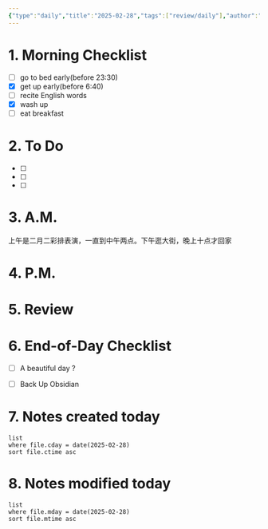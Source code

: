 ```yaml
---
{"type":"daily","title":"2025-02-28","tags":["review/daily"],"author":"codertoro","establish":"2025-02-28","location":"山西偏关","weather":"小雨 -1~9℃","dg-publish":true,"permalink":"/Daily/2025/02/2025-02-28/","dgPassFrontmatter":true,"created":"2025-02-28T21:51:32.000+08:00","updated":"2025-03-03T22:17:50.790+08:00"}
---
```


# 1. Morning Checklist
- [ ] go to bed early(before 23:30)
- [x] get up early(before 6:40)
- [ ] recite English words
- [x] wash up
- [ ] eat breakfast
# 2. To Do
- [ ]  
- [ ] 
- [ ] 
# 3. A.M.
上午是二月二彩排表演，一直到中午两点。下午逛大街，晚上十点才回家

# 4. P.M.



# 5. Review

# 6. End-of-Day Checklist
- [ ] A beautiful day ?
- [ ] Back Up Obsidian


# 7. Notes created today
```dataview
list
where file.cday = date(2025-02-28)
sort file.ctime asc
```

# 8. Notes modified today
```dataview
list
where file.mday = date(2025-02-28)
sort file.mtime asc
```

